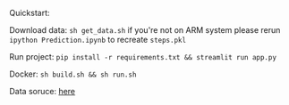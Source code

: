 
Quickstart:

Download data: 
`sh get_data.sh`
if you're not on ARM system please rerun `ipython Prediction.ipynb` to recreate `steps.pkl`

Run project:
`pip install -r requirements.txt && streamlit run app.py`

Docker:
`sh build.sh && sh run.sh`

Data soruce:
  [here](https://survey.stackoverflow.co/)



